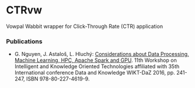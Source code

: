 # CTRvw
Vowpal Wabbit wrapper for Click-Through Rate (CTR) application

### Publications
- G. Nguyen, J. Astaloš, L. Hluchý: [Considerations about Data Processing, Machine Learning, HPC, Apache Spark and GPU](https://giangzuzana.github.io/files/2016_WIKT-DaZ.pdf). 11th Workshop on Intelligent and Knowledge Oriented Technologies affiliated with 35th International conference Data and Knowledge WIKT-DaZ 2016, pp. 241-247, ISBN 978-80-227-4619-9.
